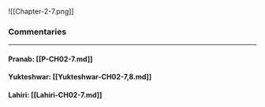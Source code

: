 ![[Chapter-2-7.png]]

### Commentaries

---

#### Pranab: [[P-CH02-7.md]]

#### Yukteshwar: [[Yukteshwar-CH02-7,8.md]]

#### Lahiri: [[Lahiri-CH02-7.md]]
